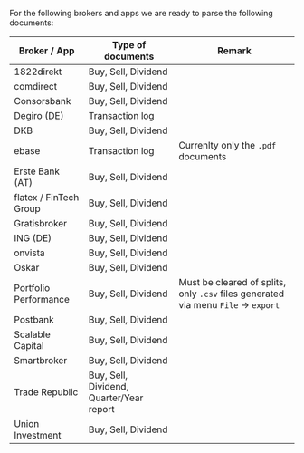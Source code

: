 For the following brokers and apps we are ready to parse the following documents:

| Broker / App           | Type of documents                        | Remark                                                                             |
| ---------------------- | ---------------------------------------- | ---------------------------------------------------------------------------------- |
| 1822direkt             | Buy, Sell, Dividend                      |                                                                                    |
| comdirect              | Buy, Sell, Dividend                      |                                                                                    |
| Consorsbank            | Buy, Sell, Dividend                      |                                                                                    |
| Degiro (DE)            | Transaction log                          |                                                                                    |
| DKB                    | Buy, Sell, Dividend                      |                                                                                    |
| ebase                  | Transaction log                          | Currenlty only the `.pdf` documents                                                |
| Erste Bank (AT)        | Buy, Sell, Dividend                      |                                                                                    |
| flatex / FinTech Group | Buy, Sell, Dividend                      |                                                                                    |
| Gratisbroker           | Buy, Sell, Dividend                      |                                                                                    |
| ING (DE)               | Buy, Sell, Dividend                      |                                                                                    |
| onvista                | Buy, Sell, Dividend                      |                                                                                    |
| Oskar                  | Buy, Sell, Dividend                      |                                                                                    |
| Portfolio Performance  | Buy, Sell, Dividend                      | Must be cleared of splits, only `.csv` files generated via menu `File` -> `export` |
| Postbank               | Buy, Sell, Dividend                      |                                                                                    |
| Scalable Capital       | Buy, Sell, Dividend                      |                                                                                    |
| Smartbroker            | Buy, Sell, Dividend                      |                                                                                    |
| Trade Republic         | Buy, Sell, Dividend, Quarter/Year report |                                                                                    |
| Union Investment       | Buy, Sell, Dividend                      |                                                                                    |
